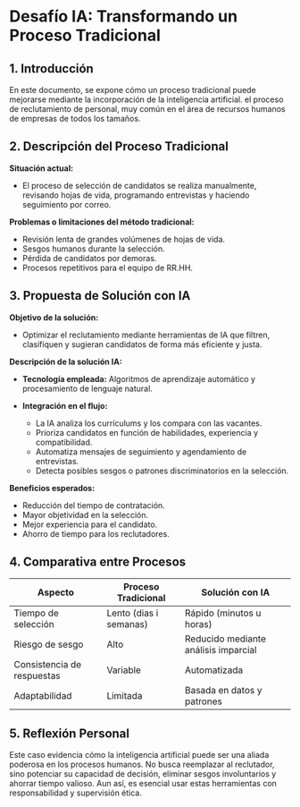 # Desafío IA: Transformando un Proceso Tradicional

## 1. Introducción

En este documento, se expone cómo un proceso tradicional puede mejorarse mediante la incorporación de la inteligencia artificial. el proceso de reclutamiento de personal, muy común en el área de recursos humanos de empresas de todos los tamaños.

## 2. Descripción del Proceso Tradicional

**Situación actual:**  

- El proceso de selección de candidatos se realiza manualmente, revisando hojas de vida, programando entrevistas y haciendo seguimiento por correo.

**Problemas o limitaciones del método tradicional:**

- Revisión lenta de grandes volúmenes de hojas de vida.
- Sesgos humanos durante la selección.  
- Pérdida de candidatos por demoras.  
- Procesos repetitivos para el equipo de RR.HH.

## 3. Propuesta de Solución con IA

**Objetivo de la solución:**

- Optimizar el reclutamiento mediante herramientas de IA que filtren, clasifiquen y sugieran candidatos de forma más eficiente y justa.

**Descripción de la solución IA:**

- **Tecnología empleada:** Algoritmos de aprendizaje automático y procesamiento de lenguaje natural.  

- **Integración en el flujo:**

  - La IA analiza los currículums y los compara con las vacantes.
  - Prioriza candidatos en función de habilidades, experiencia y compatibilidad.
  - Automatiza mensajes de seguimiento y agendamiento de entrevistas.
  - Detecta posibles sesgos o patrones discriminatorios en la selección.

**Beneficios esperados:**

- Reducción del tiempo de contratación.
- Mayor objetividad en la selección.
- Mejor experiencia para el candidato.
- Ahorro de tiempo para los reclutadores.

## 4. Comparativa entre Procesos

| Aspecto                    | Proceso Tradicional              | Solución con IA                         |
|----------------------------|----------------------------------|-----------------------------------------|
| Tiempo de selección        | Lento  (dias i semanas)          | Rápido (minutos u horas)                |
| Riesgo de sesgo            | Alto                             | Reducido mediante análisis imparcial    |
| Consistencia de respuestas | Variable                         | Automatizada                            |
| Adaptabilidad              | Limitada                         | Basada en datos y patrones              |

## 5. Reflexión Personal

Este caso evidencia cómo la inteligencia artificial puede ser una aliada poderosa en los procesos humanos. No busca reemplazar al reclutador, sino potenciar su capacidad de decisión, eliminar sesgos involuntarios y ahorrar tiempo valioso. Aun así, es esencial usar estas herramientas con responsabilidad y supervisión ética.
